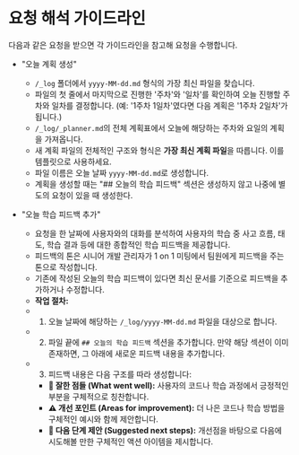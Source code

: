 # 요청 해석 가이드라인

다음과 같은 요청을 받으면 각 가이드라인을 참고해 요청을 수행합니다.

- "오늘 계획 생성"

  - `/_log` 폴더에서 `yyyy-MM-dd.md` 형식의 가장 최신 파일을 찾습니다.
  - 파일의 첫 줄에서 마지막으로 진행한 '주차'와 '일차'를 확인하여 오늘 진행할 주차와 일차를 결정합니다. (예: '1주차 1일차'였다면 다음 계획은 '1주차 2일차'가 됩니다.)
  - `/_log/_planner.md`의 전체 계획표에서 오늘에 해당하는 주차와 요일의 계획을 가져옵니다.
  - 새 계획 파일의 전체적인 구조와 형식은 **가장 최신 계획 파일**을 따릅니다. 이를 템플릿으로 사용하세요.
  - 파일 이름은 오늘 날짜 `yyyy-MM-dd.md`로 생성합니다.
  - 계획을 생성할 때는 "## 오늘의 학습 피드백" 섹션은 생성하지 않고 나중에 별도의 요청이 있을 때 생성한다.

- "오늘 학습 피드백 추가"
  - 요청을 한 날짜에 사용자와의 대화를 분석하여 사용자의 학습 중 사고 흐름, 태도, 학습 결과 등에 대한 종합적인 학습 피드백을 제공합니다.
  - 피드백의 톤은 시니어 개발 관리자가 1 on 1 미팅에서 팀원에게 피드백을 주는 톤으로 작성합니다.
  - 기존에 작성된 오늘의 학습 피드백이 있다면 최신 문서를 기준으로 피드백을 추가하거나 수정합니다.
  - **작업 절차:**
  - 1. 오늘 날짜에 해당하는 `/_log/yyyy-MM-dd.md` 파일을 대상으로 합니다.
  - 2. 파일 끝에 `## 오늘의 학습 피드백` 섹션을 추가합니다. 만약 해당 섹션이 이미 존재하면, 그 아래에 새로운 피드백 내용을 추가합니다.
  - 3. 피드백 내용은 다음 구조를 따라 생성합니다:
    - **🎯 잘한 점들 (What went well):** 사용자의 코드나 학습 과정에서 긍정적인 부분을 구체적으로 칭찬합니다.
    - **⚠️ 개선 포인트 (Areas for improvement):** 더 나은 코드나 학습 방법을 구체적인 예시와 함께 제안합니다.
    - **🚀 다음 단계 제안 (Suggested next steps):** 개선점을 바탕으로 다음에 시도해볼 만한 구체적인 액션 아이템을 제시합니다.
